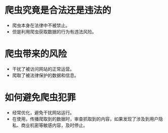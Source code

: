 # 爬虫究竟是合法还是违法的

- 爬虫本身在法律中不被禁止。
- 但是利用爬虫获取数据的行为有违法风险。

# 爬虫带来的风险

- 干扰了被访问网站的正常运营。
- 爬取了被法律保护的数据和信息。

# 如何避免爬虫犯罪

- 经常优化，避免干扰网站运行。
- 在使用，传播爬取到的数据时，审查抓取到的内容，如果发现了涉及到用户隐私、商业机密等敏感内容，及时停止。
